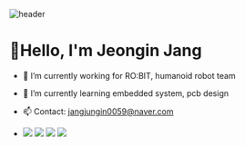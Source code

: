 ![header](https://capsule-render.vercel.app/api?type=slice&color=auto&height=150&section=header&text=Jeongin%20Jang's%20Github&fontSize=60)
# 👋Hello, I'm Jeongin Jang

<div>
  
- 🔭 I’m currently working for RO:BIT, humanoid robot team
  
- 🌱 I’m currently learning embedded system, pcb design
  
- 📫 Contact: jangjungin0059@naver.com


- <img src="https://img.shields.io/badge/C-A8B9CC?style=flat&logo=c&logoColor=white"/> <img src="https://img.shields.io/badge/C++-00599C?style=flat&logo=cplusplus&logoColor=white"/> <img src="https://img.shields.io/badge/Ros-22314E?style=flat&logo=ros&logoColor=white"/> <img src="https://img.shields.io/badge/altium-A5915F?&style=flat&logo=Altium Designer&logoColor=white"/>
